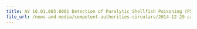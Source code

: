 ```yaml
---
title: AV 16.01.003.0001 Detection of Paralytic Shellfish Poisoning (PSP) Toxin in Live Geoduck Clams from Canada 
file_url: /news-and-media/competent-authorities-circulars/2014-12-29-ca.pdf
---
```

